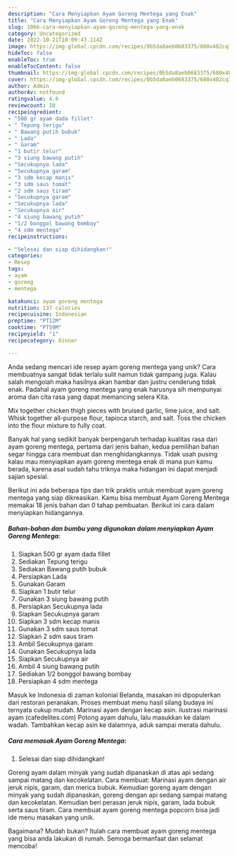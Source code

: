 ```yaml
---
description: "Cara Menyiapkan Ayam Goreng Mentega yang Enak"
title: "Cara Menyiapkan Ayam Goreng Mentega yang Enak"
slug: 1066-cara-menyiapkan-ayam-goreng-mentega-yang-enak
category: Uncategorized
date: 2022-10-21T10:09:43.114Z
image: https://img-global.cpcdn.com/recipes/0b5da8aeb0683375/680x482cq70/ayam-goreng-mentega-foto-resep-utama.jpg
hideToc: false
enableToc: true
enableTocContent: false
thumbnail: https://img-global.cpcdn.com/recipes/0b5da8aeb0683375/680x482cq70/ayam-goreng-mentega-foto-resep-utama.jpg
cover: https://img-global.cpcdn.com/recipes/0b5da8aeb0683375/680x482cq70/ayam-goreng-mentega-foto-resep-utama.jpg
author: Admin
authorAv: notfound
ratingvalue: 4.6
reviewcount: 10
recipeingredient:
- "500 gr ayam dada fillet"
- " Tepung terigu"
- " Bawang putih bubuk"
- " Lada"
- " Garam"
- "1 butir telur"
- "3 siung bawang putih"
- "Secukupnya lada"
- "Secukupnya garam"
- "3 sdm kecap manis"
- "3 sdm saus tomat"
- "2 sdm saus tiram"
- "Secukupnya garam"
- "Secukupnya lada"
- "Secukupnya air"
- "4 siung bawang putih"
- "1/2 bonggol bawang bombay"
- "4 sdm mentega"
recipeinstructions:

- "Selesai dan siap dihidangkan!"
categories:
- Resep
tags:
- ayam
- goreng
- mentega

katakunci: ayam goreng mentega 
nutrition: 137 calories
recipecuisine: Indonesian
preptime: "PT12M"
cooktime: "PT59M"
recipeyield: "1"
recipecategory: Dinner

---
```





Anda sedang mencari ide resep ayam goreng mentega yang unik? Cara membuatnya sangat tidak terlalu sulit namun tidak gampang juga. Kalau salah mengolah maka hasilnya akan hambar dan justru cenderung tidak enak. Padahal ayam goreng mentega yang enak harusnya sih mempunyai aroma dan cita rasa yang dapat memancing selera Kita.





Mix together chicken thigh pieces with bruised garlic, lime juice, and salt. Whisk together all-purpose flour, tapioca starch, and salt. Toss the chicken into the flour mixture to fully coat.

Banyak hal yang sedikit banyak berpengaruh terhadap kualitas rasa dari ayam goreng mentega, pertama dari jenis bahan, kedua pemilihan bahan segar hingga cara membuat dan menghidangkannya. Tidak usah pusing kalau mau menyiapkan ayam goreng mentega enak di mana pun kamu berada, karena asal sudah tahu triknya maka hidangan ini dapat menjadi sajian spesial.






Berikut ini ada beberapa tips dan trik praktis untuk membuat ayam goreng mentega yang siap dikreasikan. Kamu bisa membuat Ayam Goreng Mentega memakai 18 jenis bahan dan 0 tahap pembuatan. Berikut ini cara dalam menyiapkan hidangannya.

<!--inarticleads1-->

##### Bahan-bahan dan bumbu yang digunakan dalam menyiapkan Ayam Goreng Mentega:

1. Siapkan 500 gr ayam dada fillet
1. Sediakan  Tepung terigu
1. Sediakan  Bawang putih bubuk
1. Persiapkan  Lada
1. Gunakan  Garam
1. Siapkan 1 butir telur
1. Gunakan 3 siung bawang putih
1. Persiapkan Secukupnya lada
1. Siapkan Secukupnya garam
1. Siapkan 3 sdm kecap manis
1. Gunakan 3 sdm saus tomat
1. Siapkan 2 sdm saus tiram
1. Ambil Secukupnya garam
1. Gunakan Secukupnya lada
1. Siapkan Secukupnya air
1. Ambil 4 siung bawang putih
1. Sediakan 1/2 bonggol bawang bombay
1. Persiapkan 4 sdm mentega


Masuk ke Indonesia di zaman kolonial Belanda, masakan ini dipopulerkan dari restoran peranakan. Proses membuat menu hasil silang budaya ini ternyata cukup mudah. Marinasi ayam dengan kecap asin. ilustrasi marinasi ayam (cafedelites.com) Potong ayam dahulu, lalu masukkan ke dalam wadah. Tambahkan kecap asin ke dalamnya, aduk sampai merata dahulu. 

<!--inarticleads2-->

##### Cara memasak Ayam Goreng Mentega:


1. Selesai dan siap dihidangkan!

Goreng ayam dalam minyak yang sudah dipanaskan di atas api sedang sampai matang dan kecokelatan. Cara membuat: Marinasi ayam dengan air jeruk nipis, garam, dan merica bubuk. Kemudian goreng ayam dengan minyak yang sudah dipanaskan, goreng dengan api sedang sampai matang dan kecokelatan. Kemudian beri perasan jeruk nipis, garam, lada bubuk serta saus tiram. Cara membuat ayam goreng mentega popcorn bisa jadi ide menu masakan yang unik. 

Bagaimana? Mudah bukan? Itulah cara membuat ayam goreng mentega yang bisa anda lakukan di rumah. Semoga bermanfaat dan selamat mencoba!
